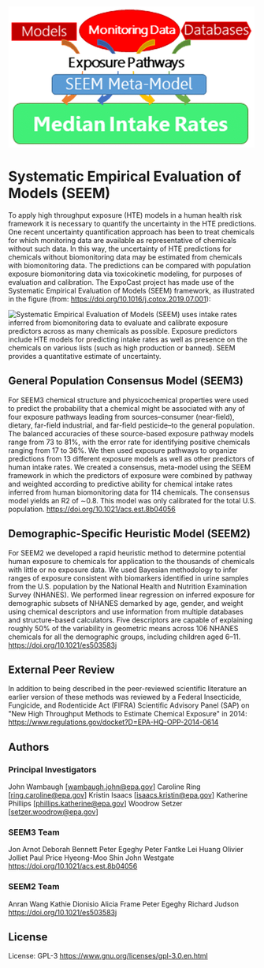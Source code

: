 ![SEEM logo](logo/seem-logo.gif)

# Systematic Empirical Evaluation of Models (SEEM)

To apply high throughput exposure (HTE) models in a 
human health risk framework
it is necessary to quantify the uncertainty
in the HTE predictions. One recent uncertainty quantification
approach has been to treat chemicals for which monitoring
data are available as representative of chemicals
without such data. In this way, the uncertainty of HTE
predictions for chemicals without biomonitoring data may be estimated
from chemicals with biomonitoring data. The predictions 
can be compared with population
exposure biomonitoring data via toxicokinetic modeling,
for purposes of evaluation and calibration. The ExpoCast project has made use of the
Systematic Empirical Evaluation of Models (SEEM)
framework, as illustrated in the figure (from: https://doi.org/10.1016/j.cotox.2019.07.001):

![Systematic Empirical Evaluation of Models (SEEM) uses intake rates 
inferred from biomonitoring data to evaluate and calibrate exposure 
predictors across as many chemicals as possible. Exposure predictors 
include HTE models for predicting intake rates as well as presence 
on the chemicals on various lists (such as high production or banned). 
SEEM provides a quantitative estimate of uncertainty.](logo/seem-diagram.png)

## General Population Consensus Model (SEEM3)

For SEEM3 chemical structure and physicochemical properties were used to predict the 
probability that a chemical might be associated with any of four exposure pathways 
leading from sources–consumer (near-field), dietary, far-field industrial, and far-field 
pesticide–to the general population. The balanced accuracies of these source-based 
exposure pathway models range from 73 to 81%, with the error rate for identifying 
positive chemicals ranging from 17 to 36%. We then used exposure pathways to organize 
predictions from 13 different exposure models as well as other predictors of human 
intake rates. We created a consensus, meta-model using the SEEM framework in which 
the predictors of exposure were combined 
by pathway and weighted according to predictive ability for chemical intake rates 
inferred from human biomonitoring data for 114 chemicals. The consensus model 
yields an R2 of ∼0.8. This model was only calibrated for the total U.S. population.
<https://doi.org/10.1021/acs.est.8b04056>

## Demographic-Specific Heuristic Model (SEEM2)

For SEEM2 we developed a rapid heuristic method to determine potential human exposure to 
chemicals for application to the thousands of chemicals with little or no exposure data. 
We used Bayesian methodology to infer ranges of exposure consistent with biomarkers 
identified in urine samples from the U.S. population by the National Health and 
Nutrition Examination Survey (NHANES). We performed linear regression on inferred 
exposure for demographic subsets of NHANES demarked by age, gender, and weight using 
chemical descriptors and use information from multiple databases and structure-based 
calculators. Five descriptors are capable of explaining roughly 50% of the variability in 
geometric means across 106 NHANES chemicals for all the demographic groups, 
including children aged 6–11. 
<https://doi.org/10.1021/es503583j>

## External Peer Review

In addition to being described in the peer-reviewed scientific literature an earlier version
of these methods was	 reviewed by
a Federal Insecticide, Fungicide, and Rodenticide Act (FIFRA) Scientific Advisory Panel (SAP) on 
"New High Throughput Methods to Estimate Chemical Exposure" in 2014: <https://www.regulations.gov/docket?D=EPA-HQ-OPP-2014-0614>

## Authors

### Principal Investigators 
John Wambaugh [wambaugh.john@epa.gov]
Caroline Ring [ring.caroline@epa.gov]
Kristin Isaacs [isaacs.kristin@epa.gov]
Katherine Phillips [phillips.katherine@epa.gov]
Woodrow Setzer [setzer.woodrow@epa.gov]

### SEEM3 Team
Jon Arnot
Deborah Bennett
Peter Egeghy
Peter Fantke
Lei Huang
Olivier Jolliet
Paul Price
Hyeong-Moo Shin
John Westgate 
<https://doi.org/10.1021/acs.est.8b04056>

### SEEM2 Team 
Anran Wang
Kathie Dionisio
Alicia Frame
Peter Egeghy
Richard Judson
<https://doi.org/10.1021/es503583j>

## License

License: GPL-3 <https://www.gnu.org/licenses/gpl-3.0.en.html>
